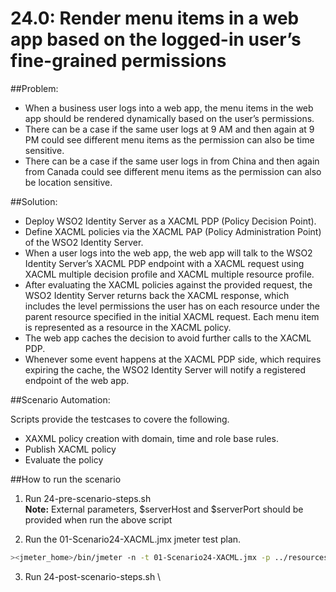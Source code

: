 # 24.0: Render menu items in a web app based on the logged-in user’s fine-grained permissions


##Problem:

- When a business user logs into a web app, the menu items in the web app should be rendered dynamically based on the user’s permissions.
- There can be a case if the same user logs at 9 AM and then again at 9 PM could see different menu items as the permission can also be time sensitive.
- There can be a case if the same user logs in from China and then again from Canada could see different menu items as the permission can also be location sensitive.

##Solution:

- Deploy WSO2 Identity Server as a XACML PDP (Policy Decision Point).
- Define XACML policies via the XACML PAP (Policy Administration Point) of the WSO2 Identity Server.
- When a user logs into the web app, the web app will talk to the WSO2 Identity Server’s XACML PDP endpoint with a XACML request using XACML multiple decision profile and XACML multiple resource profile.
- After evaluating the XACML policies against the provided request, the WSO2 Identity Server returns back the XACML response, which includes the level permissions the user has on each resource under the parent resource specified in the initial XACML request. Each menu item is represented as a resource in the XACML policy.
- The web app caches the decision to avoid further calls to the XACML PDP.
- Whenever some event happens at the XACML PDP side, which requires expiring the cache, the WSO2 Identity Server will notify a registered endpoint of the web app.


##Scenario Automation:


Scripts provide the testcases to covere the following.
- XAXML policy creation with domain, time and role base rules.
- Publish XACML policy
- Evaluate the policy

##How to run the scenario

1. Run 24-pre-scenario-steps.sh \
**Note:** External parameters, $serverHost and $serverPort should be provided when run the above script

2. Run the 01-Scenario24-XACML.jmx jmeter test plan.
```sh
><jmeter_home>/bin/jmeter -n -t 01-Scenario24-XACML.jmx -p ../resources/user.properties -l sceanario24Resutls.jtl
```
3. Run 24-post-scenario-steps.sh \


